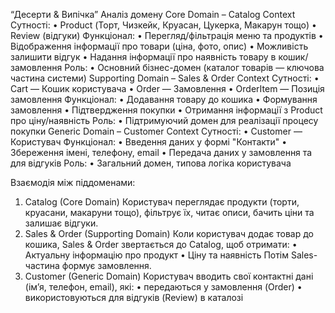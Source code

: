“Десерти & Випічка”
Аналіз домену
Core Domain – Catalog Context
Сутності:
•	Product (Торт, Чизкейк, Круасан, Цукерка, Макарун тощо)
•	Review (відгуки)
Функціонал:
•	Перегляд/фільтрація меню та продуктів
•	Відображення інформації про товари (ціна, фото, опис)
•	Можливість залишити відгук
•	Надання інформації про наявність товару в кошик/замовлення
Роль: 
•	Основний бізнес-домен (каталог товарів — ключова частина системи)
Supporting Domain – Sales & Order Context
Сутності:
•	Cart — Кошик користувача
•	Order — Замовлення
•	OrderItem — Позиція замовлення
Функціонал:
•	Додавання товару до кошика
•	Формування замовлення
•	Підтвердження покупки
•	Отримання інформації з Product про ціну/наявність
Роль: 
•	Підтримуючий домен для реалізації процесу покупки
Generic Domain – Customer Context
Сутності:
•	Customer — Користувач
Функціонал:
•	Введення даних у формі "Контакти"
•	Збереження імені, телефону, email
•	Передача даних у замовлення та для відгуків
Роль: 
•	Загальний домен, типова логіка користувача

Взаємодія між піддоменами:
1. Catalog (Core Domain)
Користувач переглядає продукти (торти, круасани, макаруни тощо), фільтрує їх, читає описи, бачить ціни та залишає відгуки.
2. Sales & Order (Supporting Domain)
Коли користувач додає товар до кошика, Sales & Order звертається до Catalog, щоб отримати:
• Актуальну інформацію про продукт
• Ціну та наявність
Потім Sales-частина формує замовлення.
3. Customer (Generic Domain)
Користувач вводить свої контактні дані (імʼя, телефон, email), які:
• передаються у замовлення (Order)
• використовуються для відгуків (Review) в каталозі
